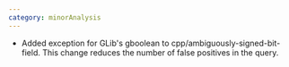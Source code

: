 ```yaml
---
category: minorAnalysis
---
```

* Added exception for GLib's gboolean to cpp/ambiguously-signed-bit-field.
  This change reduces the number of false positives in the query.
